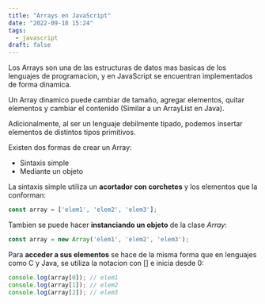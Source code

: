 ```yaml
---
title: "Arrays en JavaScript"
date: "2022-09-18 15:24"
tags: 
  - javascript
draft: false
---
```

Los Arrays son una de las estructuras de datos mas basicas de los lenguajes de programacion, y en JavaScript se encuentran implementados de forma dinamica.

Un Array dinamico puede cambiar de tamaño, agregar elementos, quitar elementos y cambiar el contenido (Similar a un ArrayList en Java).

Adicionalmente, al ser un lenguaje debilmente tipado, podemos insertar elementos de distintos tipos primitivos.

Existen dos formas de crear un Array:
- Sintaxis simple
- Mediante un objeto

La sintaxis simple utiliza un **acortador con corchetes** y los elementos que la conforman:

```JavaScript
const array = ['elem1', 'elem2', 'elem3'];
```

Tambien se puede hacer **instanciando un objeto** de la clase *Array*:

```javaScript
const array = new Array('elem1', 'elem2', 'elem3');
```

Para **acceder a sus elementos** se hace de la misma forma que en lenguajes como C y Java, se utiliza la notacion con \[\] e inicia desde 0:
```JavaScript
console.log(array[0]); // elem1
console.log(array[1]); // elem2
console.log(array[2]); // elem3
```